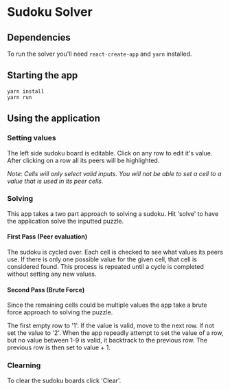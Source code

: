 # Sudoku Solver

## Dependencies
To run the solver you'll need `react-create-app` and `yarn` installed. 

## Starting the app
```
yarn install
yarn run
```

## Using the application

### Setting values
The left side sudoku board is editable. Click on any row to edit it's value. After clicking on a row all its peers will be highlighted. 

*Note: Cells will only select valid inputs. You will not be able to set a cell to a value that is used in its peer cells.*

### Solving
This app takes a two part approach to solving a sudoku. Hit 'solve' to have the application solve the inputted puzzle.

#### First Pass (Peer evaluation)
The sudoku is cycled over. Each cell is checked to see what values its peers use. If there is only one possible value for the given cell, that cell is considered found. This process is repeated until a cycle is completed without setting any new values. 

#### Second Pass (Brute Force)
Since the remaining cells could be multiple values the app take a brute force approach to solving the puzzle. 

The first empty row to '1'. If the value is valid, move to the next row. If not set the value to '2'. When the app repeadly attempt to set the value of a row, but no value between 1-9 is valid, it backtrack to the previous row. The previous row is then set to value + 1. 

### Clearning
To clear the sudoku boards click 'Clear'.


